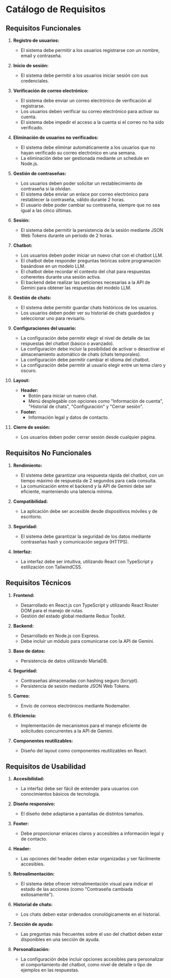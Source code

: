 # **Catálogo de Requisitos**

## **Requisitos Funcionales**

1. **Registro de usuarios:**
    - El sistema debe permitir a los usuarios registrarse con un nombre, email y contraseña.

2. **Inicio de sesión:**
    - El sistema debe permitir a los usuarios iniciar sesión con sus credenciales.

3. **Verificación de correo electrónico:**
    - El sistema debe enviar un correo electrónico de verificación al registrarse.
    - Los usuarios deben verificar su correo electrónico para activar su cuenta.
    - El sistema debe impedir el acceso a la cuenta si el correo no ha sido verificado.

4. **Eliminación de usuarios no verificados:**
    - El sistema debe eliminar automáticamente a los usuarios que no hayan verificado su correo electrónico en una semana.
    - La eliminación debe ser gestionada mediante un schedule en Node.js.

5. **Gestión de contraseñas:**
    - Los usuarios deben poder solicitar un restablecimiento de contraseña si la olvidan.
    - El sistema debe enviar un enlace por correo electrónico para restablecer la contraseña, válido durante 2 horas.
    - El usuario debe poder cambiar su contraseña, siempre que no sea igual a las cinco últimas.

6. **Sesión:**
    - El sistema debe permitir la persistencia de la sesión mediante JSON Web Tokens durante un período de 2 horas.

7. **Chatbot:**
    - Los usuarios deben poder iniciar un nuevo chat con el chatbot LLM.
    - El chatbot debe responder preguntas teóricas sobre programación basándose en un modelo LLM.
    - El chatbot debe recordar el contexto del chat para respuestas coherentes durante una sesión activa.
    - El backend debe realizar las peticiones necesarias a la API de Gemini para obtener las respuestas del modelo LLM.

8. **Gestión de chats:**
    - El sistema debe permitir guardar chats históricos de los usuarios.
    - Los usuarios deben poder ver su historial de chats guardados y seleccionar uno para revisarlo.

9. **Configuraciones del usuario:**
    - La configuración debe permitir elegir el nivel de detalle de las respuestas del chatbot (básico o avanzado).
    - La configuración debe incluir la posibilidad de activar o desactivar el almacenamiento automático de chats (chats temporales).
    - La configuración debe permitir cambiar el idioma del chatbot.
    - La configuración debe permitir al usuario elegir entre un tema claro y oscuro.

10. **Layout:**
    - **Header:**
        - Botón para iniciar un nuevo chat.
        - Menú desplegable con opciones como "Información de cuenta", "Historial de chats", "Configuración" y "Cerrar sesión".
    - **Footer:**
        - Información legal y datos de contacto.

11. **Cierre de sesión:**
    - Los usuarios deben poder cerrar sesión desde cualquier página.

## **Requisitos No Funcionales**

1. **Rendimiento:**
    - El sistema debe garantizar una respuesta rápida del chatbot, con un tiempo máximo de respuesta de 2 segundos para cada consulta.
    - La comunicación entre el backend y la API de Gemini debe ser eficiente, manteniendo una latencia mínima.

2. **Compatibilidad:**
    - La aplicación debe ser accesible desde dispositivos móviles y de escritorio.

3. **Seguridad:**
    - El sistema debe garantizar la seguridad de los datos mediante contraseñas hash y comunicación segura (HTTPS).

4. **Interfaz:**
    - La interfaz debe ser intuitiva, utilizando React con TypeScript y estilización con TailwindCSS.

## **Requisitos Técnicos**

1. **Frontend:**
    - Desarrollado en React.js con TypeScript y utilizando React Router DOM para el manejo de rutas.
    - Gestión del estado global mediante Redux Toolkit.

2. **Backend:**
    - Desarrollado en Node.js con Express.
    - Debe incluir un módulo para comunicarse con la API de Gemini.

3. **Base de datos:**
    - Persistencia de datos utilizando MariaDB.

4. **Seguridad:**
    - Contraseñas almacenadas con hashing seguro (bcrypt).
    - Persistencia de sesión mediante JSON Web Tokens.

5. **Correo:**
    - Envío de correos electrónicos mediante Nodemailer.

6. **Eficiencia:**
    - Implementación de mecanismos para el manejo eficiente de solicitudes concurrentes a la API de Gemini.

7. **Componentes reutilizables:**
    - Diseño del layout como componentes reutilizables en React.

## **Requisitos de Usabilidad**

1. **Accesibilidad:**
    - La interfaz debe ser fácil de entender para usuarios con conocimientos básicos de tecnología.

2. **Diseño responsivo:**
    - El diseño debe adaptarse a pantallas de distintos tamaños.

3. **Footer:**
    - Debe proporcionar enlaces claros y accesibles a información legal y de contacto.

4. **Header:**
    - Las opciones del header deben estar organizadas y ser fácilmente accesibles.

5. **Retroalimentación:**
    - El sistema debe ofrecer retroalimentación visual para indicar el estado de las acciones (como "Contraseña cambiada exitosamente").

6. **Historial de chats:**
    - Los chats deben estar ordenados cronológicamente en el historial.

7. **Sección de ayuda:**
    - Las preguntas más frecuentes sobre el uso del chatbot deben estar disponibles en una sección de ayuda.

8. **Personalización:**
    - La configuración debe incluir opciones accesibles para personalizar el comportamiento del chatbot, como nivel de detalle o tipo de ejemplos en las respuestas.
